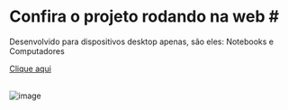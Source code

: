 # Confira o projeto rodando na web # <br/>
Desenvolvido para dispositivos desktop apenas, são eles: Notebooks e Computadores

<a href="https://presponto.netlify.app/" target='_blanc'>Clique aqui</a>
<br/>
<br/>

![image](https://github.com/im4nu/presponto/assets/102077709/3a37b555-846b-4454-84d9-25c43456e9c2)
